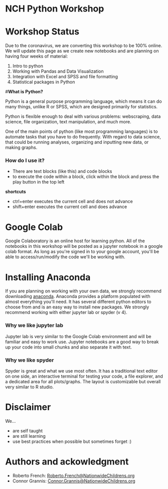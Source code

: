 # NCH Python Workshop

# Workshop Status
Due to the coronavirus, we are converting this workshop to be 100% online.  We will update this page as we create new notebooks and are planning on having four weeks of material:
1. Intro to python
2. Working with Pandas and Data Visualization
3. Integration with Excel and SPSS and file formatting
4. Statistical packages in Python

#__What is Python?__

Python is a general purpose programming language, which means it can do many things, unlike R or SPSS, which are designed primarily for statistics.
 
Python is flexible enough to deal with various problems: webscraping, data science, file organization, text manipulation, and much more.
 
One of the main points of python (like most programming languages) is to automate tasks that you have to do frequently.  With regard to data science, that could be running analyses, organizing and inputting new data, or making graphs.
 
### __How do I use it?__
* There are text blocks (like this) and code blocks
* to execute the code within a block, click within the block and press the play button in the top left

__shortcuts__
* ctrl+enter executes the current cell and does not advance
* shift+enter executes the current cell and does advance

# Google Colab
Google Colaboratory is an online host for learning python.  All of the notebooks in this workshop will be posted as a jupyter notebook in a google colab format.  As long as you're signed in to your google account, you'll be able to access/run/modify the code we'll be working with.

# Installing Anaconda
If you are planning on working with your own data, we strongly recommend downloading [anaconda](https://www.anaconda.com/distribution/#download-section).  Anaconda provides a platform populated with almost everything you'll need. It has several different python editors to choose from and is an easy way to install new packages.  We strongly recommend working with either jupyter lab or spyder (v 4).

### Why we like jupyter lab
Jupyter lab is very similar to the Google Colab environment and will be familiar and easy to work use.  Jupyter notebooks are a good way to break up your code into small chunks and also separate it with text.

### Why we like spyder
Spyder is great and what we use most often.  It has a traditional text editor on one side, an interactive terminal for testing your code, a file explorer, and a dedicated area for all plots/graphs.  The layout is customizable but overall very similar to R studio.

# Disclaimer
We...
- are self taught
- are still learning
- use best practices when possible but sometimes forget :)

# Authors and ackowledgment
- Roberto French: Roberto.French@NationwideChildrens.org
- Connor Grannis: Connor.Grannis@NationwideChildrens.org
